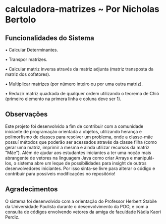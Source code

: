 # calculadora-matrizes ~ Por Nicholas Bertolo 

## Funcionalidades do Sistema
  • Calcular Determinantes.

  • Transpor matrizes.

  • Calcular matriz inversa através da matriz adjunta (matriz transposta da matriz dos cofatores).

  • Multiplicar matrizes (por número inteiro ou por uma outra matriz).

  • Reduzir matriz quadrada de qualquer ordem utilizando o teorema de Chió (primeiro elemento na primera linha e coluna deve ser 1).
 

## Observações
  Este projeto foi desenvolvido a fim de contribuir com a comunidade iniciante de programação orientada a objetos, utilizando herança e polimorfismo de classes para resolver um problema, onde a classe-mãe possuí métodos que poderão ser acessados através da classe filha (como gerar uma matriz, imprimir a mesma e ainda utilizar recursos da matriz "Mãe").
  Além de ajudar aos estudantes iniciantes a ter uma noção mais abrangente de vetores na linguagem Java como criar Arrays e manipulá-los, o sistema abre um leque de possibilidades para insight de outros desenvolvedores iniciantes. Por isso sinta-se livre para alterar o código e contribuir para possíveis modificações no repositório!
  
## Agradecimentos
  O sistema foi desenvolvido com a orientação do Professor Herbert Stabile da Universidade Paulista durante o desenvolvimento da POO, e com a consulta de códigos envolvendo vetores da amiga de faculdade Nádia Kaori Perdiz.


